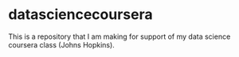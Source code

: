 # datasciencecoursera
This is a repository that I am making for support of my data science coursera class (Johns Hopkins).
